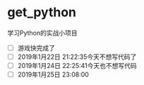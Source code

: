 # get_python
学习Python的实战小项目
- [ ] 游戏快完成了
- [ ] 2019年1月22日 21:22:35今天不想写代码了
- [ ] 2019年1月24日 22:25:41今天也不想写代码
- [ ] 2019年1月25日 23:08:00
